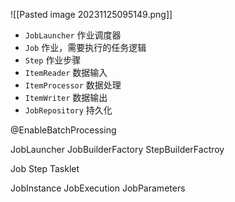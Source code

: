 ![[Pasted image 20231125095149.png]]

- `JobLauncher` 作业调度器
- `Job` 作业，需要执行的任务逻辑
- `Step` 作业步骤
- `ItemReader` 数据输入
- `ItemProcessor` 数据处理
- `ItemWriter` 数据输出
- `JobRepository` 持久化


@EnableBatchProcessing

JobLauncher
JobBuilderFactory
StepBuilderFactroy

Job
Step
Tasklet

JobInstance
JobExecution
JobParameters
